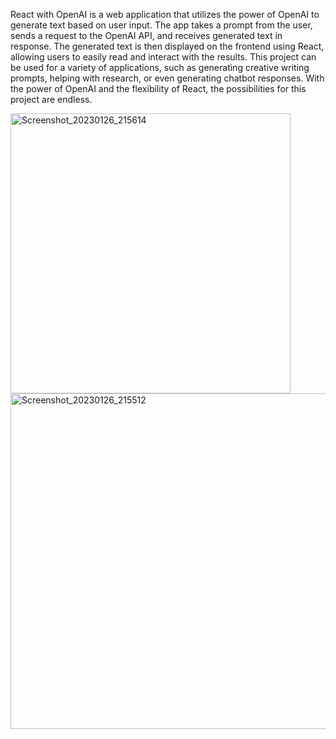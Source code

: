 React with OpenAI is a web application that utilizes the power of OpenAI to generate text based on user input. The app takes a prompt from the user, sends a request to the OpenAI API, and receives generated text in response. The generated text is then displayed on the frontend using React, allowing users to easily read and interact with the results. This project can be used for a variety of applications, such as generating creative writing prompts, helping with research, or even generating chatbot responses. With the power of OpenAI and the flexibility of React, the possibilities for this project are endless.

<img width="448" alt="Screenshot_20230126_215614" src="https://user-images.githubusercontent.com/95235530/214891660-6df1f840-e2d1-4379-9c60-2a0ebe045fab.png">



<img width="537" alt="Screenshot_20230126_215512" src="https://user-images.githubusercontent.com/95235530/214891705-d9c25999-6a73-4710-9792-432f04a65e50.png">

